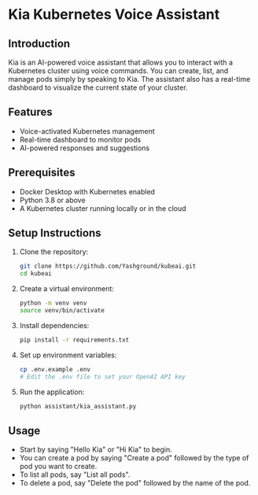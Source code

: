 # Kia Kubernetes Voice Assistant

## Introduction
Kia is an AI-powered voice assistant that allows you to interact with a Kubernetes cluster using voice commands. You can create, list, and manage pods simply by speaking to Kia. The assistant also has a real-time dashboard to visualize the current state of your cluster.

## Features
- Voice-activated Kubernetes management
- Real-time dashboard to monitor pods
- AI-powered responses and suggestions

## Prerequisites
- Docker Desktop with Kubernetes enabled
- Python 3.8 or above
- A Kubernetes cluster running locally or in the cloud

## Setup Instructions
1. Clone the repository:
   ```bash
   git clone https://github.com/Yashground/kubeai.git
   cd kubeai
   ```
2. Create a virtual environment:
   ```bash
   python -m venv venv
   source venv/bin/activate
   ```
3. Install dependencies:
   ```bash
   pip install -r requirements.txt
   ```
4. Set up environment variables:
   ```bash
   cp .env.example .env
   # Edit the .env file to set your OpenAI API key
   ```
5. Run the application:
   ```bash
   python assistant/kia_assistant.py
   ```

## Usage
- Start by saying "Hello Kia" or "Hi Kia" to begin.
- You can create a pod by saying "Create a pod" followed by the type of pod you want to create.
- To list all pods, say "List all pods".
- To delete a pod, say "Delete the pod" followed by the name of the pod.    
        

